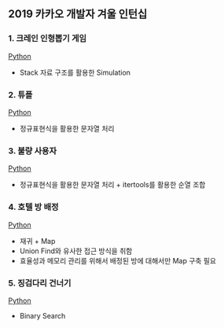 ## 2019 카카오 개발자 겨울 인턴십

### 1. 크레인 인형뽑기 게임
[Python](크레인%20인형뽑기%20게임/solution.py)
- Stack 자료 구조를 활용한 Simulation

### 2. 튜플
[Python](튜플/solution.py)
- 정규표현식을 활용한 문자열 처리

### 3. 불량 사용자
[Python](불량%20사용자/solution.py)
- 정규표현식을 활용한 문자열 처리 + itertools를 활용한 순열 조합

### 4. 호텔 방 배정
[Python](호텔%20방%20배정/solution.py)
- 재귀 + Map
- Union Find와 유사한 접근 방식을 취함
- 효율성과 메모리 관리를 위해서 배정된 방에 대해서만 Map 구축 필요

### 5. 징검다리 건너기
[Python](징검다리%20건너기/solution.py)
- Binary Search
